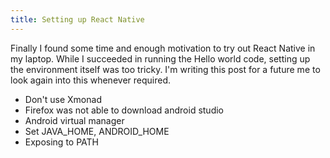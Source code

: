```yaml
---
title: Setting up React Native
---
```


Finally I found some time and enough motivation to try out React
Native in my laptop. While I succeeded in running the Hello world
code, setting up the environment itself was too tricky. I'm writing
this post for a future me to look again into this whenever required.

* Don't use Xmonad
* Firefox was not able to download android studio
* Android virtual manager
* Set JAVA_HOME, ANDROID_HOME
* Exposing to PATH

